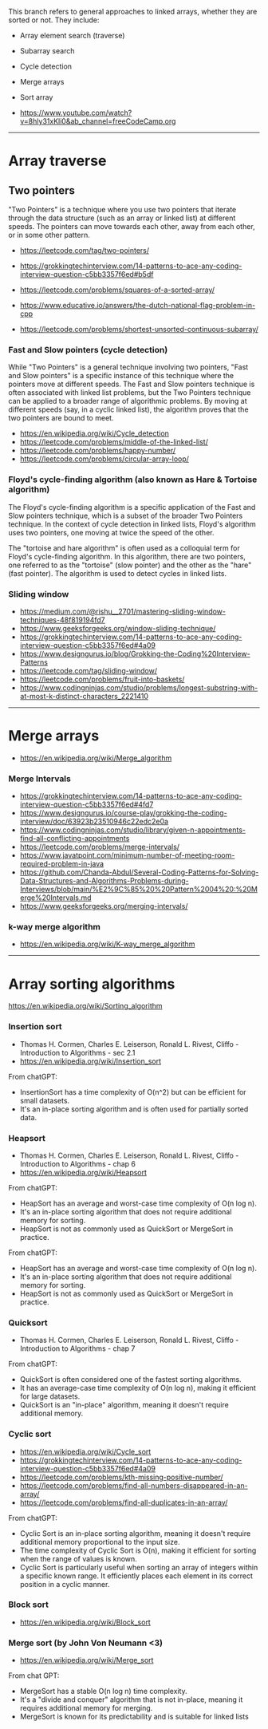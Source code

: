 This branch refers to general approaches to linked arrays, whether they are sorted or not. They include:
- Array element search (traverse)
- Subarray search
- Cycle detection
- Merge arrays
- Sort array

- https://www.youtube.com/watch?v=8hly31xKli0&ab_channel=freeCodeCamp.org

---

# Array traverse

## Two pointers

"Two Pointers" is a technique where you use two pointers that iterate through the data structure (such as an array or linked list) at different speeds. The pointers can move towards each other, away from each other, or in some other pattern.

- https://leetcode.com/tag/two-pointers/
- https://grokkingtechinterview.com/14-patterns-to-ace-any-coding-interview-question-c5bb3357f6ed#b5df

- https://leetcode.com/problems/squares-of-a-sorted-array/
- https://www.educative.io/answers/the-dutch-national-flag-problem-in-cpp
- https://leetcode.com/problems/shortest-unsorted-continuous-subarray/

### Fast and Slow pointers (cycle detection)

While "Two Pointers" is a general technique involving two pointers, "Fast and Slow pointers" is a specific instance of this technique where the pointers move at different speeds. The Fast and Slow pointers technique is often associated with linked list problems, but the Two Pointers technique can be applied to a broader range of algorithmic problems. By moving at different speeds (say, in a cyclic linked list), the algorithm proves that the two pointers are bound to meet.

- https://en.wikipedia.org/wiki/Cycle_detection
- https://leetcode.com/problems/middle-of-the-linked-list/
- https://leetcode.com/problems/happy-number/
- https://leetcode.com/problems/circular-array-loop/

### Floyd's cycle-finding algorithm (also known as Hare & Tortoise algorithm)

The Floyd's cycle-finding algorithm is a specific application of the Fast and Slow pointers technique, which is a subset of the broader Two Pointers technique. In the context of cycle detection in linked lists, Floyd's algorithm uses two pointers, one moving at twice the speed of the other.

The "tortoise and hare algorithm" is often used as a colloquial term for Floyd's cycle-finding algorithm. In this algorithm, there are two pointers, one referred to as the "tortoise" (slow pointer) and the other as the "hare" (fast pointer). The algorithm is used to detect cycles in linked lists.

### Sliding window

- https://medium.com/@rishu__2701/mastering-sliding-window-techniques-48f819194fd7
- https://www.geeksforgeeks.org/window-sliding-technique/
- https://grokkingtechinterview.com/14-patterns-to-ace-any-coding-interview-question-c5bb3357f6ed#4a09
- https://www.designgurus.io/blog/Grokking-the-Coding%20Interview-Patterns
- https://leetcode.com/tag/sliding-window/
- https://leetcode.com/problems/fruit-into-baskets/
- https://www.codingninjas.com/studio/problems/longest-substring-with-at-most-k-distinct-characters_2221410


---

# Merge arrays

- https://en.wikipedia.org/wiki/Merge_algorithm

### Merge Intervals

- https://grokkingtechinterview.com/14-patterns-to-ace-any-coding-interview-question-c5bb3357f6ed#4fd7
- https://www.designgurus.io/course-play/grokking-the-coding-interview/doc/63923b23510946c22edc2e0a
- https://www.codingninjas.com/studio/library/given-n-appointments-find-all-conflicting-appointments
- https://leetcode.com/problems/merge-intervals/
- https://www.javatpoint.com/minimum-number-of-meeting-room-required-problem-in-java
- https://github.com/Chanda-Abdul/Several-Coding-Patterns-for-Solving-Data-Structures-and-Algorithms-Problems-during-Interviews/blob/main/%E2%9C%85%20%20Pattern%2004%20:%20Merge%20Intervals.md
- https://www.geeksforgeeks.org/merging-intervals/

### k-way merge algorithm

- https://en.wikipedia.org/wiki/K-way_merge_algorithm

---

# Array sorting algorithms

https://en.wikipedia.org/wiki/Sorting_algorithm

### Insertion sort

- Thomas H. Cormen, Charles E. Leiserson, Ronald L. Rivest, Cliffo - Introduction to Algorithms - sec 2.1
- https://en.wikipedia.org/wiki/Insertion_sort

From chatGPT:
- InsertionSort has a time complexity of O(n^2) but can be efficient for small datasets.
- It's an in-place sorting algorithm and is often used for partially sorted data.

### Heapsort

- Thomas H. Cormen, Charles E. Leiserson, Ronald L. Rivest, Cliffo - Introduction to Algorithms - chap 6
- https://en.wikipedia.org/wiki/Heapsort

From chatGPT:
- HeapSort has an average and worst-case time complexity of O(n log n).
- It's an in-place sorting algorithm that does not require additional memory for sorting.
- HeapSort is not as commonly used as QuickSort or MergeSort in practice.

From chatGPT:
- HeapSort has an average and worst-case time complexity of O(n log n).
- It's an in-place sorting algorithm that does not require additional memory for sorting.
- HeapSort is not as commonly used as QuickSort or MergeSort in practice.

### Quicksort

- Thomas H. Cormen, Charles E. Leiserson, Ronald L. Rivest, Cliffo - Introduction to Algorithms - chap 7

From chatGPT:
- QuickSort is often considered one of the fastest sorting algorithms.
- It has an average-case time complexity of O(n log n), making it efficient for large datasets.
- QuickSort is an "in-place" algorithm, meaning it doesn't require additional memory.

### Cyclic sort

- https://en.wikipedia.org/wiki/Cycle_sort
- https://grokkingtechinterview.com/14-patterns-to-ace-any-coding-interview-question-c5bb3357f6ed#4a09
- https://leetcode.com/problems/kth-missing-positive-number/
- https://leetcode.com/problems/find-all-numbers-disappeared-in-an-array/
- https://leetcode.com/problems/find-all-duplicates-in-an-array/


From chatGPT:
- Cyclic Sort is an in-place sorting algorithm, meaning it doesn't require additional memory proportional to the input size.
- The time complexity of Cyclic Sort is O(n), making it efficient for sorting when the range of values is known.
- Cyclic Sort is particularly useful when sorting an array of integers within a specific known range. It efficiently places each element in its correct position in a cyclic manner.

### Block sort

- https://en.wikipedia.org/wiki/Block_sort

### Merge sort (by John Von Neumann <3)

- https://en.wikipedia.org/wiki/Merge_sort

From chat GPT:
- MergeSort has a stable O(n log n) time complexity.
- It's a "divide and conquer" algorithm that is not in-place, meaning it requires additional memory for merging.
- MergeSort is known for its predictability and is suitable for linked lists

[1]: https://en.wikipedia.org/wiki/Algorithmic_paradigm
[2]: https://grokkingtechinterview.com/14-patterns-to-ace-any-coding-interview-question-c5bb3357f6ed#67d7
